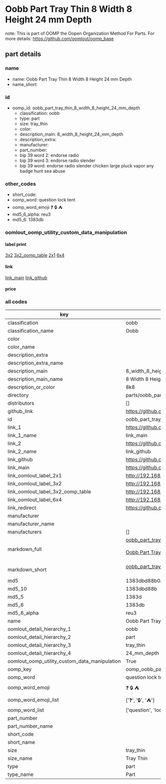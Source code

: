 # Oobb Part Tray Thin 8 Width 8 Height 24 mm Depth  

note: This is part of OOMP the Oopen Organization Method For Parts. For more details: https://github.com/oomlout/oomp_base

##  part details
  







### name
* name: Oobb Part Tray Thin 8 Width 8 Height 24 mm Depth
* name_short: 
### id
* oomp_id: oobb_part_tray_thin_8_width_8_height_24_mm_depth
  * classification: oobb
  * type: part
  * size: tray_thin
  * color: 
  * description_main: 8_width_8_height_24_mm_depth
  * description_extra: 
  * manufacturer: 
  * part_number: 
  * bip 39 word 2: endorse radio
  * bip 39 word 3: endorse radio slender
  * bip 39 word: endorse radio slender chicken large pluck vapor any badge hunt sea abuse

### other_codes
* short_code: 
* oomp_word: question lock tent
* oomp_word_emoji :question: :lock: :tent:
* md5_6_alpha: reu3
* md5_6: 1383db






### oomlout_oomp_utility_custom_data_manipulation
#### label print
[3x2](http://192.168.1.245:1112/?label=oomp%20reu3)
[3x2_oomp_table](http://192.168.1.108:1112/?label=oomp%20reu3)
[2x1](http://192.168.1.242:1112/?label=oomp%20reu3)
[6x4](http://192.168.1.55:1112/?label=oomp%20reu3)    

#### link

[link_main](https://github.com/oomlout/oomlout_oomp_version_1_messy/tree/main/parts/oobb_part_tray_thin_8_width_8_height_24_mm_depth) [link_github](https://github.com/oomlout/oomlout_oomp_version_1_messy/tree/main/parts/oobb_part_tray_thin_8_width_8_height_24_mm_depth)                             

#### price







### all codes 
| key | value |  
| --- | --- |  
| classification | oobb |  
| classification_name | Oobb |  
| color |  |  
| color_name |  |  
| description_extra |  |  
| description_extra_name |  |  
| description_main | 8_width_8_height_24_mm_depth |  
| description_main_name | 8 Width 8 Height 24 mm Depth |  
| description_or_color | 8k8 |  
| directory | parts/oobb_part_tray_thin_8_width_8_height_24_mm_depth |  
| distributors | [] |  
| github_link | https://github.com/oomlout/oomlout_oomp_part_src/tree/main/parts/oobb_part_tray_thin_8_width_8_height_24_mm_depth |  
| id | oobb_part_tray_thin_8_width_8_height_24_mm_depth |  
| link_1 | https://github.com/oomlout/oomlout_oomp_version_1_messy/tree/main/parts/oobb_part_tray_thin_8_width_8_height_24_mm_depth |  
| link_1_name | link_main |  
| link_2 | https://github.com/oomlout/oomlout_oomp_version_1_messy/tree/main/parts/oobb_part_tray_thin_8_width_8_height_24_mm_depth |  
| link_2_name | link_github |  
| link_github | https://github.com/oomlout/oomlout_oomp_version_1_messy/tree/main/parts/oobb_part_tray_thin_8_width_8_height_24_mm_depth |  
| link_main | https://github.com/oomlout/oomlout_oomp_version_1_messy/tree/main/parts/oobb_part_tray_thin_8_width_8_height_24_mm_depth |  
| link_oomlout_label_2x1 | http://192.168.1.242:1112/?label=oomp%20reu3 |  
| link_oomlout_label_3x2 | http://192.168.1.245:1112/?label=oomp%20reu3 |  
| link_oomlout_label_3x2_oomp_table | http://192.168.1.108:1112/?label=oomp%20reu3 |  
| link_oomlout_label_6x4 | http://192.168.1.55:1112/?label=oomp%20reu3 |  
| link_redirect | https://github.com/oomlout/oomlout_oomp_version_1_messy/tree/main/parts/oobb_part_tray_thin_8_width_8_height_24_mm_depth |  
| manufacturer |  |  
| manufacturer_name |  |  
| manufacturers | [] |  
| markdown_full | [oobb_part_tray_thin_8_width_8_height_24_mm_depth](none)<br>[](none)<br>[Oobb Part Tray Thin 8 Width 8 Height 24 Mm Depth](none)<br><br> |  
| markdown_short | [oobb_part_tray_thin_8_width_8_height_24_mm_depth](none)<br><br> |  
| md5 | 1383dbd88b0a3e2e9abe927b96ac324e |  
| md5_10 | 1383dbd88b |  
| md5_5 | 1383d |  
| md5_6 | 1383db |  
| md5_6_alpha | reu3 |  
| name | Oobb Part Tray Thin 8 Width 8 Height 24 mm Depth |  
| oomlout_detail_hierarchy_1 | oobb |  
| oomlout_detail_hierarchy_2 | part |  
| oomlout_detail_hierarchy_3 | tray_thin |  
| oomlout_detail_hierarchy_4 | 24_mm_depth |  
| oomlout_oomp_utility_custom_data_manipulation | True |  
| oomp_key | oomp_oobb_part_tray_thin_8_width_8_height_24_mm_depth |  
| oomp_word | question lock tent |  
| oomp_word_emoji | :question: :lock: :tent: |  
| oomp_word_emoji_list | [':question:', ':lock:', ':tent:'] |  
| oomp_word_list | ['question', 'lock', 'tent'] |  
| part_number |  |  
| part_number_name |  |  
| short_code |  |  
| short_name |  |  
| size | tray_thin |  
| size_name | Tray Thin |  
| type | part |  
| type_name | Part |  
